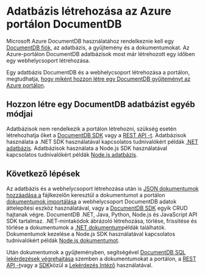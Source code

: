<properties 
    pageTitle="Adatbázis létrehozása az DocumentDB |} Microsoft Azure" 
    description="További információ az online szolgáltatás portál használatával Azure DocumentDB, az blazing gyors, a globális skála NoSQL adatbázis-adatbázis létrehozása." 
    keywords="adatbázis létrehozása" 
    services="documentdb" 
    authors="mimig1" 
    manager="jhubbard" 
    editor="monicar" 
    documentationCenter=""/>

<tags 
    ms.service="documentdb" 
    ms.workload="data-services" 
    ms.tgt_pltfrm="na" 
    ms.devlang="na" 
    ms.topic="article" 
    ms.date="10/17/2016" 
    ms.author="mimig"/>

# <a name="how-to-create-a-database-for-documentdb-using-the-azure-portal"></a>Adatbázis létrehozása az Azure portálon DocumentDB

Microsoft Azure DocumentDB használatához rendelkeznie kell egy [DocumentDB fiók](documentdb-create-account.md), az adatbázis, a gyűjtemény és a dokumentumokat. Az Azure-portálon DocumentDB adatbázisok most már létrehozott egy időben egy webhelycsoport létrehozása. 

Egy adatbázis DocumentDB és a webhelycsoport létrehozása a portálon, megtudhatja, [hogy miként hozzon létre egy DocumentDB gyűjteményt az Azure portálon](documentdb-create-collection.md).

## <a name="other-ways-to-create-a-documentdb-database"></a>Hozzon létre egy DocumentDB adatbázist egyéb módjai

Adatbázisok nem rendelkezik a portálon létrehozni, szükség esetén létrehozhatja őket a [DocumentDB SDK](documentdb-sdk-dotnet.md) vagy a [REST API -t](https://msdn.microsoft.com/library/mt489072.aspx). Adatbázisok használata a .NET SDK használatával kapcsolatos tudnivalókért példák [.NET adatbázis](documentdb-dotnet-samples.md#database-examples). Adatbázisok használata a Node.js SDK használatával kapcsolatos tudnivalókért példák [Node.js adatbázis](documentdb-nodejs-samples.md#database-examples). 

## <a name="next-steps"></a>Következő lépések

Az adatbázis és a webhelycsoport létrehozása után is [JSON dokumentumok hozzáadása a](documentdb-view-json-document-explorer.md) fájlkezelőn keresztül a dokumentumot a portálon [dokumentumok importálása](documentdb-import-data.md) a webhelycsoport DocumentDB adatok áttelepítési eszköz használatával, vagy a [DocumentDB SDK](documentdb-sdk-dotnet.md) egyik CRUD hajtanak végre. DocumentDB .NET, Java, Python, Node.js és JavaScript API SDK tartalmaz. .NET-mintakódok ábrázoló létrehozása, törlése, frissítése és törlése a dokumentumok a [.NET dokumentum](documentdb-dotnet-samples.md#document-examples)példák találhatók. Dokumentumok kezelése a Node.js SDK használatával kapcsolatos tudnivalókért példák [Node.js dokumentumot](documentdb-nodejs-samples.md#document-examples). 

Után dokumentumok a gyűjteményben, segítségével [DocumentDB SQL](documentdb-sql-query.md) [lekérdezések végrehajtása](documentdb-sql-query.md#executing-sql-queries) szemben a dokumentumokat a portálon, a [REST API -t](https://msdn.microsoft.com/library/azure/dn781481.aspx)vagy a [SDK](documentdb-sdk-dotnet.md)közül a [Lekérdezés Intéző](documentdb-query-collections-query-explorer.md) használatával. 
